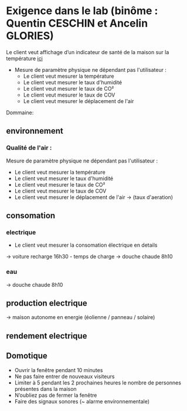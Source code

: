 # Exigence dans le lab (binôme : Quentin CESCHIN et Ancelin GLORIES)

Le client veut  affichage d’un indicateur de santé de la maison sur la température [ici](https://github.com/quentinceschin123456/re-experimentations/blob/master/README.txt#L5)

* Mesure de paramètre physique ne dépendant pas l'utilisateur :
    * Le client veut mesurer la température
    * Le client veut mesurer le taux d'humidité
    * Le client veut mesurer le taux de CO²
    * Le client veut mesurer le taux de COV
    * Le client veut mesurer le déplacement de l'air

Dommaine:
## environnement
### Qualité de l'air :

Mesure de paramètre physique ne dépendant pas l'utilisateur : 
* Le client veut mesurer la température
* Le client veut mesurer le taux d'humidité
* Le client veut mesurer le taux de CO²
* Le client veut mesurer le taux de COV
* Le client veut mesurer le déplacement de l'air -> (taux d'aeration)

## consomation
### electrique
* Le client veut mesurer la consomation électrique en details 


-> voiture recharge 16h30 - temps de charge
-> douche chaude 8h10
### eau
-> douche chaude 8h10
## production electrique
-> maison autonome en energie (éolienne / panneau / solaire)
## rendement electrique 
## Domotique
* Ouvrir la fenêtre pendant 10 minutes
* Ne pas faire entrer de nouveaux visiteurs
* Limiter à 5 pendant les 2 prochaines heures le nombre de personnes présentes dans la maison
* N’oubliez pas de fermer la fenêtre
* Faire des signaux sonores (~ alarme environnementale)
